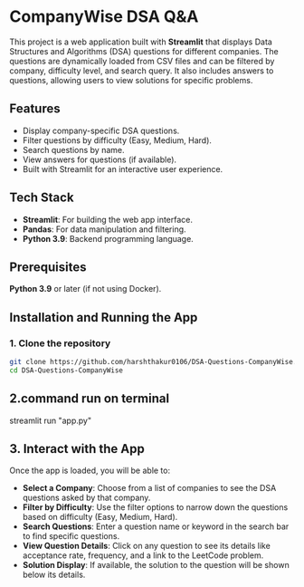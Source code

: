 # CompanyWise DSA Q&A

This project is a web application built with **Streamlit** that displays Data Structures and Algorithms (DSA) questions for different companies. The questions are dynamically loaded from CSV files and can be filtered by company, difficulty level, and search query. It also includes answers to questions, allowing users to view solutions for specific problems.

## Features

- Display company-specific DSA questions.
- Filter questions by difficulty (Easy, Medium, Hard).
- Search questions by name.
- View answers for questions (if available).
- Built with Streamlit for an interactive user experience.

## Tech Stack

- **Streamlit**: For building the web app interface.
- **Pandas**: For data manipulation and filtering.
- **Python 3.9**: Backend programming language.


## Prerequisites


 **Python 3.9** or later (if not using Docker).

## Installation and Running the App

### 1. Clone the repository

```bash
git clone https://github.com/harshthakur0106/DSA-Questions-CompanyWise.git
cd DSA-Questions-CompanyWise
```

## 2.command run on terminal
streamlit run "app.py"





## 3. Interact with the App

Once the app is loaded, you will be able to:

- **Select a Company**: Choose from a list of companies to see the DSA questions asked by that company.
- **Filter by Difficulty**: Use the filter options to narrow down the questions based on difficulty (Easy, Medium, Hard).
- **Search Questions**: Enter a question name or keyword in the search bar to find specific questions.
- **View Question Details**: Click on any question to see its details like acceptance rate, frequency, and a link to the LeetCode problem.
- **Solution Display**: If available, the solution to the question will be shown below its details.




